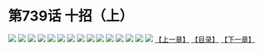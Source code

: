 # 第739话 十招（上）
![](https://mhpic.xiaomingtaiji.net/comic/D/斗破苍穹/第739话F1_262369/1.jpg-zymk.middle.webp)
![](https://mhpic.xiaomingtaiji.net/comic/D/斗破苍穹/第739话F1_262369/2.jpg-zymk.middle.webp)
![](https://mhpic.xiaomingtaiji.net/comic/D/斗破苍穹/第739话F1_262369/3.jpg-zymk.middle.webp)
![](https://mhpic.xiaomingtaiji.net/comic/D/斗破苍穹/第739话F1_262369/4.jpg-zymk.middle.webp)
![](https://mhpic.xiaomingtaiji.net/comic/D/斗破苍穹/第739话F1_262369/5.jpg-zymk.middle.webp)
![](https://mhpic.xiaomingtaiji.net/comic/D/斗破苍穹/第739话F1_262369/6.jpg-zymk.middle.webp)
![](https://mhpic.xiaomingtaiji.net/comic/D/斗破苍穹/第739话F1_262369/7.jpg-zymk.middle.webp)
![](https://mhpic.xiaomingtaiji.net/comic/D/斗破苍穹/第739话F1_262369/8.jpg-zymk.middle.webp)
![](https://mhpic.xiaomingtaiji.net/comic/D/斗破苍穹/第739话F1_262369/9.jpg-zymk.middle.webp)
![](https://mhpic.xiaomingtaiji.net/comic/D/斗破苍穹/第739话F1_262369/10.jpg-zymk.middle.webp)
![](https://mhpic.xiaomingtaiji.net/comic/D/斗破苍穹/第739话F1_262369/11.jpg-zymk.middle.webp)
![](https://mhpic.xiaomingtaiji.net/comic/D/斗破苍穹/第739话F1_262369/12.jpg-zymk.middle.webp)
![](https://mhpic.xiaomingtaiji.net/comic/D/斗破苍穹/第739话F1_262369/13.jpg-zymk.middle.webp)
![](https://mhpic.xiaomingtaiji.net/comic/D/斗破苍穹/第739话F1_262369/14.jpg-zymk.middle.webp)
![](https://mhpic.xiaomingtaiji.net/comic/D/斗破苍穹/第739话F1_262369/15.jpg-zymk.middle.webp)
[【上一章】](./742.md)
[【目录】](./README.md)
[【下一章】](./744.md)
